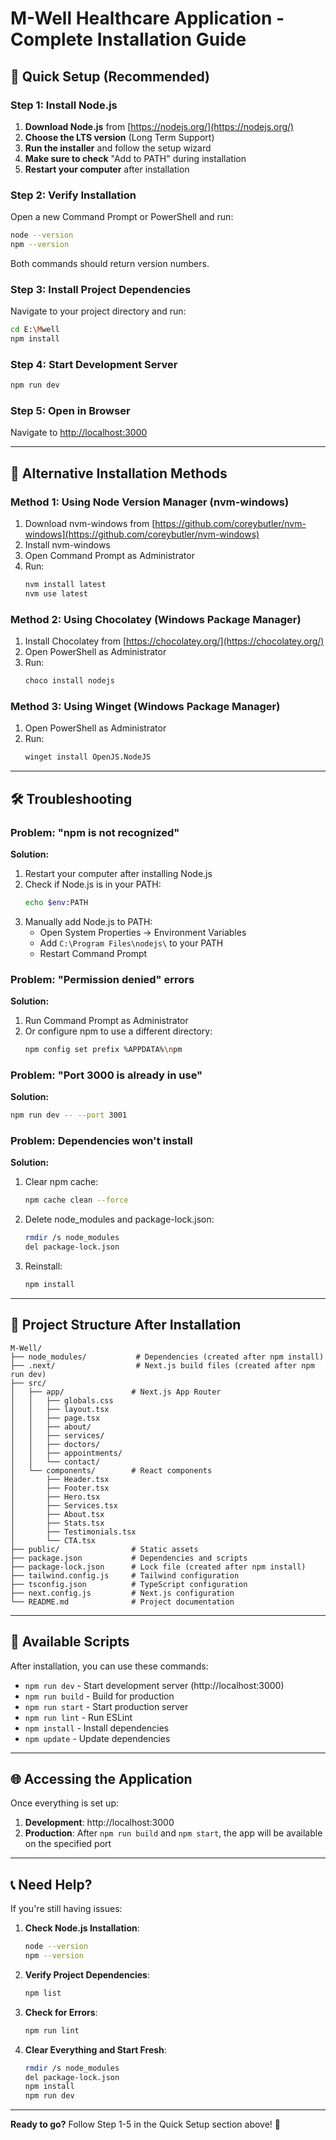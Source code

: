 # M-Well Healthcare Application - Complete Installation Guide

## 🚀 Quick Setup (Recommended)

### Step 1: Install Node.js
1. **Download Node.js** from [https://nodejs.org/](https://nodejs.org/)
2. **Choose the LTS version** (Long Term Support)
3. **Run the installer** and follow the setup wizard
4. **Make sure to check** "Add to PATH" during installation
5. **Restart your computer** after installation

### Step 2: Verify Installation
Open a new Command Prompt or PowerShell and run:
```bash
node --version
npm --version
```
Both commands should return version numbers.

### Step 3: Install Project Dependencies
Navigate to your project directory and run:
```bash
cd E:\Mwell
npm install
```

### Step 4: Start Development Server
```bash
npm run dev
```

### Step 5: Open in Browser
Navigate to [http://localhost:3000](http://localhost:3000)

---

## 🔧 Alternative Installation Methods

### Method 1: Using Node Version Manager (nvm-windows)
1. Download nvm-windows from [https://github.com/coreybutler/nvm-windows](https://github.com/coreybutler/nvm-windows)
2. Install nvm-windows
3. Open Command Prompt as Administrator
4. Run:
   ```bash
   nvm install latest
   nvm use latest
   ```

### Method 2: Using Chocolatey (Windows Package Manager)
1. Install Chocolatey from [https://chocolatey.org/](https://chocolatey.org/)
2. Open PowerShell as Administrator
3. Run:
   ```bash
   choco install nodejs
   ```

### Method 3: Using Winget (Windows Package Manager)
1. Open PowerShell as Administrator
2. Run:
   ```bash
   winget install OpenJS.NodeJS
   ```

---

## 🛠 Troubleshooting

### Problem: "npm is not recognized"
**Solution:**
1. Restart your computer after installing Node.js
2. Check if Node.js is in your PATH:
   ```bash
   echo $env:PATH
   ```
3. Manually add Node.js to PATH:
   - Open System Properties → Environment Variables
   - Add `C:\Program Files\nodejs\` to your PATH
   - Restart Command Prompt

### Problem: "Permission denied" errors
**Solution:**
1. Run Command Prompt as Administrator
2. Or configure npm to use a different directory:
   ```bash
   npm config set prefix %APPDATA%\npm
   ```

### Problem: "Port 3000 is already in use"
**Solution:**
```bash
npm run dev -- --port 3001
```

### Problem: Dependencies won't install
**Solution:**
1. Clear npm cache:
   ```bash
   npm cache clean --force
   ```
2. Delete node_modules and package-lock.json:
   ```bash
   rmdir /s node_modules
   del package-lock.json
   ```
3. Reinstall:
   ```bash
   npm install
   ```

---

## 📁 Project Structure After Installation

```
M-Well/
├── node_modules/           # Dependencies (created after npm install)
├── .next/                  # Next.js build files (created after npm run dev)
├── src/
│   ├── app/               # Next.js App Router
│   │   ├── globals.css
│   │   ├── layout.tsx
│   │   ├── page.tsx
│   │   ├── about/
│   │   ├── services/
│   │   ├── doctors/
│   │   ├── appointments/
│   │   └── contact/
│   └── components/        # React components
│       ├── Header.tsx
│       ├── Footer.tsx
│       ├── Hero.tsx
│       ├── Services.tsx
│       ├── About.tsx
│       ├── Stats.tsx
│       ├── Testimonials.tsx
│       └── CTA.tsx
├── public/                # Static assets
├── package.json           # Dependencies and scripts
├── package-lock.json      # Lock file (created after npm install)
├── tailwind.config.js     # Tailwind configuration
├── tsconfig.json          # TypeScript configuration
├── next.config.js         # Next.js configuration
└── README.md              # Project documentation
```

---

## 🎯 Available Scripts

After installation, you can use these commands:

- `npm run dev` - Start development server (http://localhost:3000)
- `npm run build` - Build for production
- `npm run start` - Start production server
- `npm run lint` - Run ESLint
- `npm install` - Install dependencies
- `npm update` - Update dependencies

---

## 🌐 Accessing the Application

Once everything is set up:

1. **Development**: http://localhost:3000
2. **Production**: After `npm run build` and `npm start`, the app will be available on the specified port

---

## 📞 Need Help?

If you're still having issues:

1. **Check Node.js Installation**:
   ```bash
   node --version
   npm --version
   ```

2. **Verify Project Dependencies**:
   ```bash
   npm list
   ```

3. **Check for Errors**:
   ```bash
   npm run lint
   ```

4. **Clear Everything and Start Fresh**:
   ```bash
   rmdir /s node_modules
   del package-lock.json
   npm install
   npm run dev
   ```

---

**Ready to go?** Follow Step 1-5 in the Quick Setup section above! 🚀





